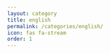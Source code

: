 ```yaml
---
layout: category
title: english
permalink: /categories/english/
icon: fas fa-stream
order: 1
---
```

